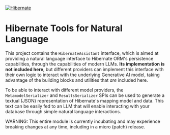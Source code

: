 <!--
  ~ Copyright 2010 - 2025 Red Hat, Inc.
  ~
  ~ Licensed under the Apache License, Version 2.0 (the "License");
  ~ you may not use this file except in compliance with the License.
  ~ You may obtain a copy of the License at
  ~
  ~     http://www.apache.org/licenses/LICENSE-2.0
  ~
  ~ Unless required by applicable law or agreed to in writing, software
  ~ distributed under the License is distributed on an "AS IS" basis,
  ~ WITHOUT WARRANTIES OR CONDITIONS OF ANY KIND, either express or implied.
  ~ See the License for the specific language governing permissions and
  ~ limitations under the License.
  -->

[![Hibernate](https://static.jboss.org/hibernate/images/hibernate_200x150.png)](https://tools.hibernate.org)

# Hibernate Tools for Natural Language

This project contains the `HibernateAssistant` interface, which is aimed at providing a natural language interface to Hibernate ORM's persistence capabilities, through the capabilities of modern LLMs. **Its implementation is not included here**, but different providers can implement this interface with their own logic to interact with the underlying Generative AI model, taking advantage of the building blocks and utilities that _are_ included here.

To be able to interact with different model providers, the `MetamodelSerializer` and `ResultsSerializer` SPIs can be used to generate a textual (JSON) representation of Hibernate's mapping model and data. This text can be easily fed to an LLM that will enable interacting with your database through simple natural language interactions.

WARNING: This entire module is currently incubating and may experience breaking changes at any time, including in a micro (patch) release.